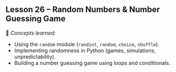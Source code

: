 ## Lesson 26 – Random Numbers & Number Guessing Game
📌 *Concepts learned:*  
- Using the `random` module (`randint`, `random`, `choice`, `shuffle`).  
- Implementing randomness in Python (games, simulations, unpredictability).  
- Building a number guessing game using loops and conditionals.  



